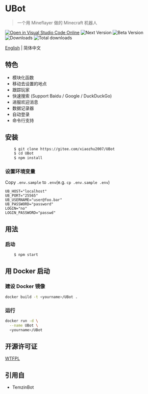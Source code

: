 # UBot

> 一个用 Mineflayer 做的 Minecraft 机器人

[![Open in Visual Studio Code Online](https://img.shields.io/badge/-open%20in%20vscode-blue?style=for-the-badge&logo=visualstudiocode)](https://open.vscode.dev/xiaozhu2007/UBot) ![Next Version](https://img.shields.io/npm/v/UBot/next.svg?style=for-the-badge&logo=npm) ![Beta Version](https://img.shields.io/npm/v/UBot/beta.svg?style=for-the-badge&logo=npm) ![Downloads](https://img.shields.io/npm/dw/UBot?logo=npm&style=for-the-badge) ![Total downloads](https://img.shields.io/npm/dt/UBot?style=for-the-badge&logo=npm)

[English](./README.md) | 简体中文

## 特色

- 模块化函数
- 移动去设置的地点
- 跟踪玩家
- 快速搜索 (Support Baidu / Google / DuckDuckGo)
- 进服欢迎消息
- 数据记录器
- 自动登录
- 命令行支持

## 安装

```bash
    $ git clone https://gitee.com/xiaozhu2007/UBot
    $ cd UBot
    $ npm install
```

### 设置环境变量

Copy `.env.sample` to `.env`(e.g. `cp .env.sample .env`)

```env
UB_HOST="localhost"
UB_PORT="25565"
UB_USERNAME="user@foo.bar"
UB_PASSWORD="password"
LOGIN="no"
LOGIN_PASSWORD="passwd"
```

## 用法

### 启动

```txt
    $ npm start
```

## 用 Docker 启动

### 建设 Docker 镜像

```bash
docker build -t <yourname>/UBot .
```

### 运行

```bash
docker run -d \
  --name UBot \
  <yourname>/UBot
```

## 开源许可证

[WTFPL](LICENSE)

## 引用自

- TemzinBot
